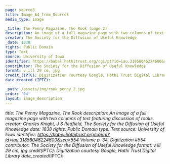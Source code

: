 ```yaml
---
page: source3
title: Image_№4_from_Source3
media_type: image

_title: The Penny Magazine, The Rook (page 2)
description: An image of a full magazine page with two columns of text featuring discussion of rooks. 
creator: The Society for the Diffusion of Useful Knowledge
_date: 1838
rights: Public Domain
type: Text
source: University of Iowa
identifier: https://babel.hathitrust.org/cgi/pt?id=iau.31858046224600&seq=554 Volume p. 34, Digitization #554
contributor: The Society for the Diffusion of Useful Knowledge
format: v ill 29 cm, jpg
credit_(IPTC): Digitization courtesy Google, Hathi Trust Digital Library
date_created_(IPTC):

_path: /assets/img/rook_penny_2.jpg
order: '04'
layout: image_description
---
```


_title: The Penny Magazine, The Rook
description: An image of a full magazine page with two columns of text featuring discussion of rooks. 
creator:  Charles Knight, J S Redfield, The Society for the Diffusion of Useful Knowledge
_date: 1838
rights: Public Domain
type: Text
source: University of Iowa
identifier: https://babel.hathitrust.org/cgi/pt?id=iau.31858046224600&seq=554 Volume p. 34, Digitization #554
contributor: The Society for the Diffusion of Useful Knowledge
format: v ill 29 cm, jpg
credit_(IPTC): Digitization courtesy Google, Hathi Trust Digital Library
date_created_(IPTC):



